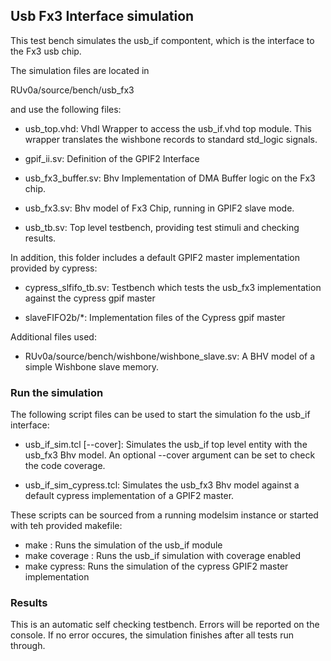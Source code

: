 ## Usb Fx3 Interface simulation

This test bench simulates the usb_if compontent, which is the interface to the Fx3 usb chip.

The simulation files are located in

RUv0a/source/bench/usb_fx3

and use the following files:

- usb_top.vhd: Vhdl Wrapper to access the usb_if.vhd top module. This
  wrapper translates the wishbone records to standard std_logic
  signals.

- gpif_ii.sv: Definition of the GPIF2 Interface
- usb_fx3_buffer.sv: Bhv Implementation of DMA Buffer logic on the Fx3 chip.
- usb_fx3.sv: Bhv model of Fx3 Chip, running in GPIF2 slave mode.
- usb_tb.sv: Top level testbench, providing test stimuli and checking results.

In addition, this folder includes a default GPIF2 master implementation provided by cypress:

- cypress_slfifo_tb.sv: Testbench which tests the usb_fx3
  implementation against the cypress gpif master

- slaveFIFO2b/*: Implementation files of the Cypress gpif master

Additional files used:

- RUv0a/source/bench/wishbone/wishbone_slave.sv: A BHV model of a simple Wishbone slave memory.

### Run the simulation

The following script files can be used to start the simulation fo the usb_if interface:

- usb_if_sim.tcl [--cover]: Simulates the usb_if top level entity with
  the usb_fx3 Bhv model. An optional --cover argument can be set to
  check the code coverage.

- usb_if_sim_cypress.tcl: Simulates the usb_fx3 Bhv model against a
  default cypress implementation of a GPIF2 master.

These scripts can be sourced from a running modelsim instance or started with teh provided makefile:

- make : Runs the simulation of the usb_if module
- make coverage : Runs the usb_if simulation with coverage enabled
- make cypress: Runs the simulation of the cypress GPIF2 master implementation

### Results

This is an automatic self checking testbench. Errors will be reported
on the console. If no error occures, the simulation finishes after all
tests run through.